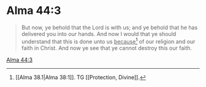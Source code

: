 # Alma 44:3

> But now, ye behold that the Lord is with us; and ye behold that he has delivered you into our hands. And now I would that ye should understand that this is done unto us <u>because</u>[^a] of our religion and our faith in Christ. And now ye see that ye cannot destroy this our faith.

[Alma 44:3](https://www.churchofjesuschrist.org/study/scriptures/bofm/alma/44?lang=eng&id=p3#p3)


[^a]: [[Alma 38.1|Alma 38:1]]. TG [[Protection, Divine]].
